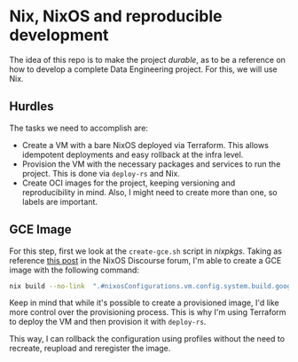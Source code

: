# Nix, NixOS and reproducible development

The idea of this repo is to make the project _durable_, as to be a reference on
how to develop a complete Data Engineering project. For this, we will use Nix.

## Hurdles

The tasks we need to accomplish are:

- Create a VM with a bare NixOS deployed via Terraform. This allows idempotent
  deployments and easy rollback at the infra level.
- Provision the VM with the necessary packages and services to run the project.
  This is done via `deploy-rs` and Nix.
- Create OCI images for the project, keeping versioning and reproducibility in
  mind. Also, I might need to create more than one, so labels are important.

## GCE Image

For this step, first we look at the `create-gce.sh` script in _nixpkgs_. Taking
as reference
[this post](https://discourse.nixos.org/t/nixos-rebuild-on-gce-vm/12301) in the
NixOS Discourse forum, I'm able to create a GCE image with the following
command:

```bash
nix build --no-link  ".#nixosConfigurations.vm.config.system.build.googleComputeImage" -o gce
```

Keep in mind that while it's possible to create a provisioned image, I'd like
more control over the provisioning process. This is why I'm using Terraform to
deploy the VM and then provision it with `deploy-rs`.

This way, I can rollback the configuration using profiles without the need to
recreate, reupload and reregister the image.



